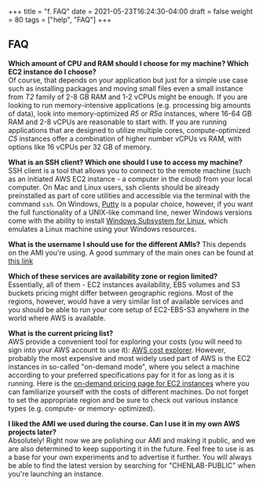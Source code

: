 +++
title = "f. FAQ"
date = 2021-05-23T16:24:30-04:00
draft = false 
weight = 80
tags = ["help", "FAQ"]
+++

## FAQ

**Which amount of CPU and RAM should I choose for my machine? Which EC2 instance do I choose?**  
Of course, that depends on your application but just for a simple use case such as installing packages and moving small files even a small instance from _T2_ family of 2-8 GB RAM and 1-2 vCPUs might be enough. If you are looking to run memory-intensive applications (e.g. processing big amounts of data), look into memory-optimized _R5_ or _R5a_ instances, where 16-64 GB RAM and 2-8 vCPUs are reasonable to start with. If you are running applications that are designed to utilize multiple cores, compute-optimized _C5_ instances offer a combination of higher number vCPUs vs RAM, with options like 16 vCPUs per 32 GB of memory.

**What is an SSH client? Which one should I use to access my machine?**  
SSH client is a tool that allows you to connect to the remote machine (such as an initiated AWS EC2 instance - a computer in the cloud) from your local computer. On Mac and Linux users, ssh clients should be already preinstalled as part of core utilities and accessible via the terminal with the command `ssh`. On Windows, [Putty](https://www.putty.org/) is a popular choice, however, if you want the full functionality of  a UNIX-like command line, newer Windows versions come with the ability to install [Windows Subsystem for Linux](https://docs.microsoft.com/en-us/windows/wsl/install-win10), which emulates a Linux machine using your Windows resources.

**What is the username I should use for the different AMIs?**
This depends on the AMI you're using. A good summary of the main ones can be found at [this link](https://alestic.com/2014/01/ec2-ssh-username/)

**Which of these services are availability zone or region limited?**  
Essentially, all of them - EC2 instances availability, EBS volumes and S3 buckets pricing might differ between geographic regions. Most of the regions, however, would have a very similar list of available services and you should be able to run your core setup of EC2-EBS-S3 anywhere in the world where AWS is available.

**What is the current pricing list?**  
AWS provide a convenient tool for exploring your costs (you will need to sign into your AWS account to use it): [AWS cost explorer](https://aws.amazon.com/aws-cost-management/aws-cost-explorer/?c=4&pt=1). However, probably the most expensive and most widely used part of AWS is the EC2 instances in so-called "on-demand mode", where you select a machine according to your preferred specifications pay for it for as long as it is running. Here is the [on-demand pricing page for EC2 instances](https://aws.amazon.com/ec2/pricing/on-demand/) where you can familiarize yourself with the costs of different machines. Do not forget to set the appropriate region and be sure to check out various instance types (e.g. compute- or memory- optimized).  

**I liked the AMI we used during the course. Can I use it in my own AWS projects later?**  
Absolutely! Right now we are polishing our AMI and making it public, and we are also determined to keep supporting it in the future. Feel free to use is as a base for your own experiments and to advertise it further. You will always be able to find the latest version by searching for "CHENLAB-PUBLIC" when you're launching an instance.

